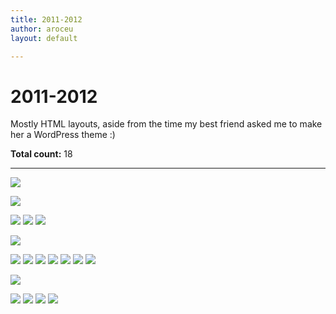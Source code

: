 ```yaml
---
title: 2011-2012
author: aroceu
layout: default

---
```


# 2011-2012

Mostly HTML layouts, aside from the time my best friend asked me to make her a WordPress theme :)

**Total count:** 18

---

![](2011/hidden.png)

<!-- jan 8 -->
![](2011/katy.png)

<!-- jan 2-->
![](2011/kyuhyun.png)
![](2011/emma.png)
![](2011/withyou.png)

<!-- -->
![](2011/colin.png)

<!-- november 8-->
![](2011/smtb.png)
![](2011/eunhae.png)
![](2011/kyusung.png)
![](2011/ryeowook.png)
![](2011/rupert.png)
![](2011/gay.png)
![](2011/stain.png)

<!--november 6-->
![](2011/kindness.png)

<!--october 24-->
![](2011/eevee.png)
![](2011/lucius.png)
![](2011/suju.png)
![](2011/simpleideas.png)